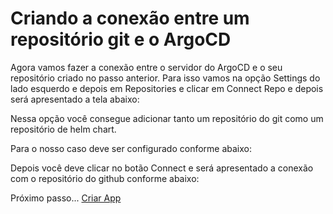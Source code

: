 # Criando a conexão entre um repositório git e o ArgoCD

Agora vamos fazer a conexão entre o servidor do ArgoCD e o seu repositório criado no passo anterior. Para isso vamos na opção Settings do lado esquerdo e depois em Repositories e clicar em Connect Repo e depois será apresentado a tela abaixo:

<!-- <div align="center">

![Conect](../GitOps-ArgoCD/images/fluxo.jfif)

</div> -->

Nessa opção você consegue adicionar tanto um repositório do git como um repositório de helm chart.

Para o nosso caso deve ser configurado conforme abaixo:


Depois você deve clicar no botão Connect e será apresentado a conexão com o repositório do github conforme abaixo:


Próximo passo... [Criar App](criar-app.md)


